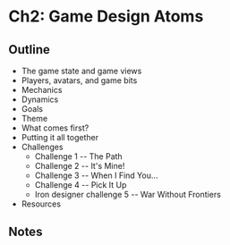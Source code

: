 Ch2: Game Design Atoms
======================

Outline
-------

* The game state and game views
* Players, avatars, and game bits
* Mechanics
* Dynamics
* Goals
* Theme
* What comes first?
* Putting it all together
* Challenges
  * Challenge 1 -- The Path
  * Challenge 2 -- It's Mine!
  * Challenge 3 -- When I Find You...
  * Challenge 4 -- Pick It Up
  * Iron designer challenge 5 -- War Without Frontiers
* Resources

Notes
-----
